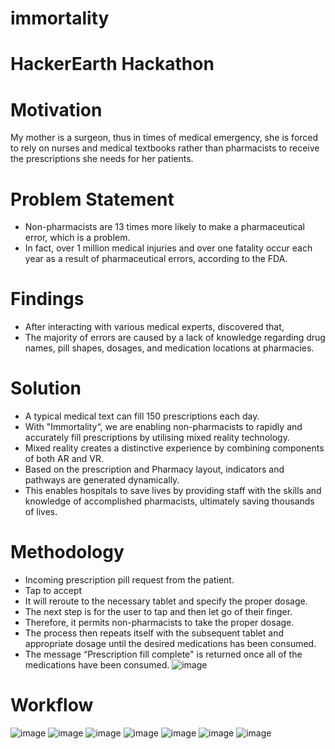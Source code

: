 # immortality

# HackerEarth Hackathon

# Motivation
My mother is a surgeon, thus in times of medical emergency, she is forced to rely on nurses and medical textbooks rather than pharmacists to receive the prescriptions she needs for her patients. 

# Problem Statement
* Non-pharmacists are 13 times more likely to make a pharmaceutical error, which is a problem.
* In fact, over 1 million medical injuries and over one fatality occur each year as a result of pharmaceutical errors, according to the FDA.

# Findings
* After interacting with various medical experts, discovered that,
* The majority of errors are caused by a lack of knowledge regarding drug names, pill shapes, dosages, and medication locations at pharmacies.

# Solution
* A typical medical text can fill 150 prescriptions each day.
* With "Immortality“, we are enabling non-pharmacists to rapidly and accurately fill prescriptions by utilising mixed reality technology.
* Mixed reality creates a distinctive experience by combining components of both AR and VR.
* Based on the prescription and Pharmacy layout, indicators and pathways are generated dynamically.
* This enables hospitals to save lives by providing staff with the skills and knowledge of accomplished pharmacists, ultimately saving thousands of lives.

# Methodology
* Incoming prescription pill request from the patient.
* Tap to accept
* It will reroute to the necessary tablet and specify the proper dosage.
* The next step is for the user to tap and then let go of their finger.
* Therefore, it permits non-pharmacists to take the proper dosage.
* The process then repeats itself with the subsequent tablet and appropriate dosage until the desired medications has been consumed.
* The message “Prescription fill complete" is returned once all of the medications have been consumed.
![image](https://user-images.githubusercontent.com/71514075/177646364-5738f3e6-0089-4348-baa5-3d2b01dc91d1.png)

# Workflow

![image](https://user-images.githubusercontent.com/71514075/177646410-78206138-cfd5-4d5a-a4cc-c9bd65217e1f.png)
![image](https://user-images.githubusercontent.com/71514075/177646420-5ecb9d59-c33f-41a2-9c99-80cf96bdae6b.png)
![image](https://user-images.githubusercontent.com/71514075/177646436-341e369a-9ab0-4d47-944d-4ab1627aebda.png)
![image](https://user-images.githubusercontent.com/71514075/177646445-84764cdd-0dd5-48e7-a68d-a6ba78b7726a.png)
![image](https://user-images.githubusercontent.com/71514075/177646475-fb605579-6d38-4f08-b44f-4a656f6f9696.png)
![image](https://user-images.githubusercontent.com/71514075/177646489-689365a7-3a8f-4eea-a110-c042e7da5d42.png)
![image](https://user-images.githubusercontent.com/71514075/177646501-b7160b42-91de-4986-8db4-a0a36be4c128.png)







